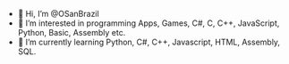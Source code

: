 - 👋 Hi, I’m @OSanBrazil
- 👀 I’m interested in programming Apps, Games, C#, C, C++, JavaScript, Python, Basic, Assembly etc.
- 🌱 I’m currently learning Python, C#, C++, Javascript, HTML, Assembly, SQL.

<!---
OSanBrazil/OSanBrazil is a ✨ special ✨ repository because its `README.md` (this file) appears on your GitHub profile.
You can click the Preview link to take a look at your changes.
--->
